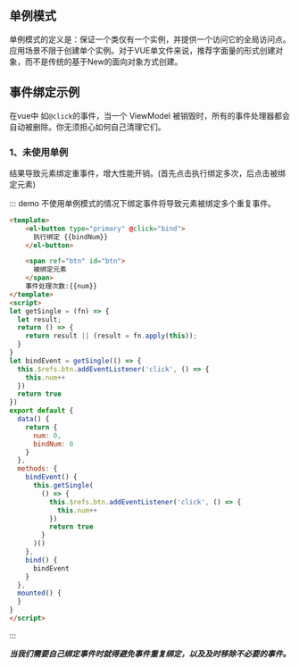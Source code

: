 <style>
.demo-box .el-alert {
  margin: 20px 0 0;
}

.demo-box .el-alert:first-child {
  margin: 0;
  color: #000;
}

.btn {
  display: inline-block;
  line-height: 1;
  white-space: nowrap;
  cursor: pointer;
  background: #fff;
  border: 1px solid #c4c4c4;
  color: #1f2d3d;
  margin: 0;
  padding: 10px 15px;
  border-radius: 4px;
}
</style>

## 单例模式

单例模式的定义是：保证一个类仅有一个实例，并提供一个访问它的全局访问点。应用场景不限于创建单个实例。对于VUE单文件来说，推荐字面量的形式创建对象，而不是传统的基于New的面向对象方式创建。

## 事件绑定示例

在vue中 如`@click`的事件，当一个 ViewModel 被销毁时，所有的事件处理器都会自动被删除。你无须担心如何自己清理它们。

### 1、未使用单例

结果导致元素绑定重事件，增大性能开销。(首先点击执行绑定多次，后点击被绑定元素)


::: demo 不使用单例模式的情况下绑定事件将导致元素被绑定多个重复事件。

```html
<template>
    <el-button type="primary" @click="bind">
      执行绑定 {{bindNum}}
    </el-button>

    <span ref="btn" id="btn">
      被绑定元素
    </span>
    事件处理次数:{{num}}
</template>
<script>
let getSingle = (fn) => {
  let result;
  return () => {
    return result || (result = fn.apply(this));
  }
}
let bindEvent = getSingle(() => {
  this.$refs.btn.addEventListener('click', () => {
    this.num++
  })
  return true
})
export default {
  data() {
    return {
      num: 0,
      bindNum: 0
    }
  },
  methods: {
    bindEvent() {
      this.getSingle(
        () => {
          this.$refs.btn.addEventListener('click', () => {
            this.num++
          })
          return true
        }
      )()
    },
    bind() {
      bindEvent
    }
  },
  mounted() {
  }
}
</script>
```

:::

***当我们需要自己绑定事件时就得避免事件重复绑定，以及及时移除不必要的事件。***

